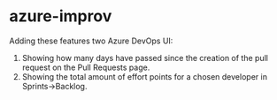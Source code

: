 # azure-improv

Adding these features two Azure DevOps UI:
1. Showing how many days have passed since the creation of the pull request on the Pull Requests page.
2. Showing the total amount of effort points for a chosen developer in Sprints->Backlog.
